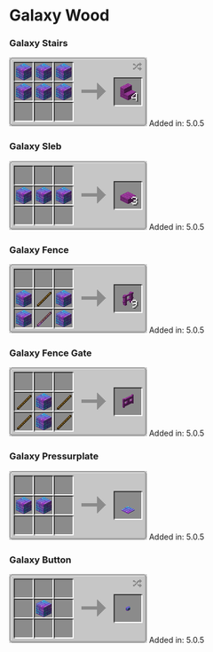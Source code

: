 # Galaxy Wood

### Galaxy Stairs

![](<../.gitbook/assets/grafik (9).png>) Added in: 5.0.5

### Galaxy Sleb

![](<../.gitbook/assets/grafik (3).png>) Added in: 5.0.5

### Galaxy Fence

![](../.gitbook/assets/grafik.png) Added in: 5.0.5

### Galaxy Fence Gate

![](<../.gitbook/assets/grafik (15).png>) Added in: 5.0.5

### Galaxy Pressurplate

![](<../.gitbook/assets/grafik (6).png>) Added in: 5.0.5

### Galaxy Button

![](<../.gitbook/assets/grafik (14).png>) Added in: 5.0.5
